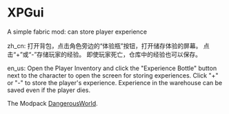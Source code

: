 # XPGui
A simple fabric mod: can store player experience

zh_cn:
打开背包，点击角色旁边的“体验瓶”按钮，打开储存体验的屏幕。
点击“+”或“-”存储玩家的经验。
即使玩家死亡，仓库中的经验也可以保存。

en_us:
Open the Player Inventory and click the "Experience Bottle" button next to the character to open the screen for storing experiences.
Click "+" or "-" to store the player's experience.
Experience in the warehouse can be saved even if the player dies.

The Modpack <a href="https://modrinth.com/modpack/dangerousworld">DangerousWorld</a>.
